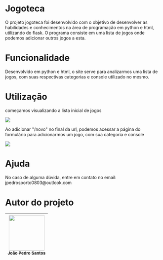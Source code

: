<h1>
Jogoteca
</h1>
<p align= "left">
O projeto jogoteca foi desenvolvido com o objetivo de desenvolver as habilidades e conhecimentos na área de programação em python e html, utilizando do flask. O programa consiste em uma lista de jogos onde podemos adicionar outros jogos a esta.
</p>

<h1>
Funcionalidade
</h1>
<p align= "left">
Desenvolvido em python e html, o site serve para analizarmos uma lista de jogos, com suas respectivas categorias e console utilizado no mesmo.
</p>

<h1>
Utilização
</h1>

<p align= "left">
começamos visualizando a lista inicial de jogos
</p>
<img src="https://user-images.githubusercontent.com/108818685/182644285-4aeb81d8-51b6-4dd9-87a7-cd24e7ba3029.png">
<p align= "left">
Ao adicionar "/novo" no final da url, podemos acessar a página do formulário para adicionarmos um jogo, com sua categoria e console
</p>
<img src="https://user-images.githubusercontent.com/108818685/183922043-90e24517-3a0d-4c1d-998f-d4377b4ae01d.png">

<h1>
Ajuda
</h1>
<p align= "left">
No caso de alguma dúvida, entre em contato no email: jpedrosporto0803@outlook.com
</p>

<h1>Autor do projeto</h1>

| [<img src="https://media-exp1.licdn.com/dms/image/C5603AQHNj7580TDfNg/profile-displayphoto-shrink_200_200/0/1647282689282?e=2147483647&v=beta&t=7qClgVz7U5TO1fhTnMuEUkwEfMoqbz0EHY5M11jJZTE" width=115><br><sub>João Pedro Santos</sub>](https://github.com/jpedrosporto) |
| :---: |
